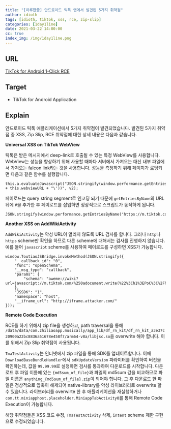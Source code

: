 ```yaml
---
title: "[하루한줄] 안드로이드 틱톡 앱에서 발견된 5가지 취약점"
author: idioth
tags: [idioth, tiktok, xss, rce, zip-slip]
categories: [1day1line]
date: 2021-03-22 14:00:00
cc: true
index_img: /img/1day1line.png
---
```


## URL 

[TikTok for Android 1-Click RCE](https://medium.com/@dPhoeniixx/tiktok-for-android-1-click-rce-240266e78105)



## Target

- TikTok for Android Application



## Explain

안드로이드 틱톡 애플리케이션에서 5가지 취약점이 발견되었습니다. 발견된 5가지 취약점 중 XSS, Zip Slip, RCE 취약점에 대한 상세 내용은 다음과 같습니다.

**Universal XSS on TikTok WebView**

틱톡은 받은 메시지에서 deep-link로 호출될 수 있는 특정 WebView를 사용합니다. WebView는 성능을 향상하기 위해 사용할 때마다 서버에서 가져오는 대신 내부 파일에서 가져오는 falcon link라는 것을 사용합니다. 성능을 측정하기 위해 페이지가 로딩되면 다음과 같은 함수를 실행합니다.

```
this.a.evaluateJavascript("JSON.stringify(window.performance.getEntriesByName(\'" + this.webviewURL + "\'))", v2);
```

페이로드는 query string segment로 인코딩 되기 때문에 `getEntriesByName`의 URL 뒤에 `#`을 추가한 후 페이로드를 삽입하면 정상적으로 스크립트가 동작하게 됩니다.

```
JSON.stringify(window.performance.getEntriesByName('https://m.tiktok.com/falcon/#'),alert(1));//'))
```

**Another XSS on AddWikiActivity**

`AddWikiActivity`는 악성 URL이 열리지 않도록 URL 검사를 합니다. 그러나 `http`나 `https` scheme만 확인을 하므로 다른 scheme에 대해서는 검사를 진행하지 않습니다. 예를 들어 `javascript` scheme를 사용하여 페이로드를 구성하면 XSS가 가능합니다.

```
window.ToutiaoJSBridge.invokeMethod(JSON.stringify({
    "__callback_id": "0",
    "func": "openSchema",
    "__msg_type": "callback",
    "params": {
        "schema": "aweme://wiki?url=javascript://m.tiktok.com/%250adocument.write(%22%3Ch1%3EPoC%3C%2Fh1%3E%22)&disable_app_link=false"
    },
    "JSSDK": "1",
    "namespace": "host",
    "__iframe_url": "http://iframe.attacker.com/"
}));
```

**Remote Code Execution**

RCE를 하기 위해서 zip file을 생성하고, path traversal을 통해 `/data/data/com.zhiliaoapp.musically/app_lib/df_rn_kit/df_rn_kit_a3e37c20900a22bc8836a51678e458f7/arm64-v8a/libjsc.so`을 overwrite 해야 합니다. 이를 위해서 Zip Slip 취약점이 사용됩니다.

`TmaTestActivity`는 인터넷에서 zip 파일을 통해 SDK를 업데이트합니다. 이때 `DownloadBaseBundleHandler`에서 `sdkUpdateVersion` 파라미터를 확인하여 버전을 확인하는데, 값을 `99.99.99`로 설정하면 검사를 통과하여 다운로드를 시작합니다. 다운로드 후 파일 이름에 있는 `{md5sum_of_file}`과 파일의 md5sum 값을 비교하므로 파일 이름은 `anything_{md5sum_of_file}.zip`이 되어야 합니다. 그 후 다운로드 한 파일은 정상적으로 압축이 해제되어 native-library를 악성 라이브러리로 overwrite 할 수 있습니다. 라이브러리를 overwirte 한 후 애플리케이션을 재실행하거나 `com.tt.miniapphost.placeholder.MiniappTabActivity0`를 통해 Remote Code Execution이 가능합니다.

해당 취약점들은 XSS 코드 수정, `TmaTestActivity` 삭제, `intent` scheme 제한 구현으로 수정되었습니다.